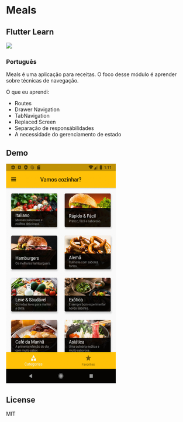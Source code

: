 # Meals
## Flutter Learn

<img src="https://img.shields.io/badge/Framework-Flutter-blue">

### Português

Meals é uma aplicação para receitas.  O foco desse módulo é aprender sobre técnicas de navegação.

O que eu aprendi:
- Routes
- Drawer Navigation
- TabNavigation
- Replaced Screen
- Separação de responsábilidades
- A necessidade do gerenciamento de estado

## Demo

<img src="presentation_resources/application.gif" width="300" height="600">

## License

MIT
